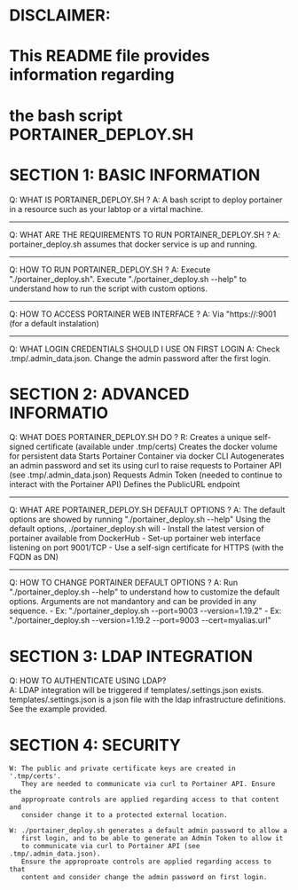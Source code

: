# DISCLAIMER:                                           #
# This README file provides information regarding       #
# the bash script PORTAINER_DEPLOY.SH                   #

# SECTION 1: BASIC INFORMATION

   Q: WHAT IS PORTAINER_DEPLOY.SH ?
   A: A bash script to deploy portainer in a resource 
      such as your labtop or a virtal machine.

   ---

   Q: WHAT ARE THE REQUIREMENTS TO RUN PORTAINER_DEPLOY.SH ?
   A: portainer_deploy.sh assumes that docker service is up
      and running.

   ---

   Q: HOW TO RUN PORTAINER_DEPLOY.SH ?
   A: Execute "./portainer_deploy.sh". 
      Execute "./portainer_deploy.sh --help" to understand how
      to run the script with custom options.

   ---

   Q: HOW TO ACCESS PORTAINER WEB INTERFACE ?
   A: Via "https://<FQDN>:9001 (for a default instalation)

   ---

   Q: WHAT LOGIN CREDENTIALS SHOULD I USE ON FIRST LOGIN 
   A: Check .tmp/.admin_data.json. Change the admin password
      after the first login.

# SECTION 2: ADVANCED INFORMATIO

   Q: WHAT DOES PORTAINER_DEPLOY.SH DO ?
   R: Creates a unique self-signed certificate (available under .tmp/certs)
      Creates the docker volume for persistent data
      Starts Portainer Container via docker CLI
      Autogenerates an admin password and set its using curl to raise requests
        to Portainer API (see .tmp/.admin_data.json)
      Requests Admin Token (needed to continue to interact with the Portainer API)
      Defines the PublicURL endpoint
 
---

   Q: WHAT ARE PORTAINER_DEPLOY.SH DEFAULT OPTIONS ?
   A: The default options are showed by running "./portainer_deploy.sh --help" 
      Using the default options, ./portainer_deploy.sh will
      - Install the latest version of portainer available from DockerHub
      - Set-up portainer web interface listening on port 9001/TCP
      - Use a self-sign certificate for HTTPS (with the FQDN as DN)

--- 
 
   Q: HOW TO CHANGE PORTAINER DEFAULT OPTIONS ?
   A: Run "./portainer_deploy.sh --help" to understand how to customize the default 
      options. Arguments are not mandantory and can be provided in any sequence. 
      - Ex: "./portainer_deploy.sh --port=9003 --version=1.19.2"
      - Ex: "./portainer_deploy.sh --version=1.19.2 --port=9003 --cert=myalias.url"


# SECTION 3: LDAP INTEGRATION

   Q: HOW TO AUTHENTICATE USING LDAP?  
   A: LDAP integration will be triggered if templates/.settings.json exists.
      templates/.settings.json is a json file with the ldap infrastructure 
      definitions. See the example provided.
 

# SECTION 4: SECURITY

    W: The public and private certificate keys are created in '.tmp/certs'. 
       They are needed to communicate via curl to Portainer API. Ensure the 
       approproate controls are applied regarding access to that content and 
       consider change it to a protected external location.

    W: ./portainer_deploy.sh generates a default admin password to allow a 
       first login, and to be able to generate an Admin Token to allow it
       to communicate via curl to Portainer API (see .tmp/.admin_data.json).
       Ensure the approproate controls are applied regarding access to that 
       content and consider change the admin password on first login.
 
